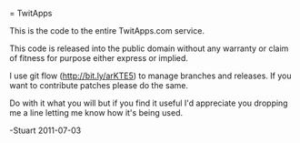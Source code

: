 = TwitApps

This is the code to the entire TwitApps.com service.

This code is released into the public domain without any warranty or claim of fitness for purpose either express or implied.

I use git flow (http://bit.ly/arKTE5) to manage branches and releases. If you want to contribute patches please do the same.

Do with it what you will but if you find it useful I'd appreciate you dropping me a line letting me know how it's being used.

-Stuart
2011-07-03